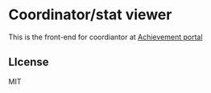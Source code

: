 # Coordinator/stat viewer

This is the front-end for coordiantor at [Achievement portal](https://github.com/junaid1460/Student-Achievement-Portal)

## LIcense
MIT

